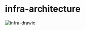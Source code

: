 # infra-architecture
![infra-drawio](https://github.com/nhnacademy-be6-3runner/3runner-docs/assets/37134368/5fd19786-4295-495b-b061-d208ae8e442a)
